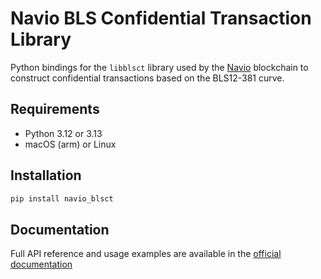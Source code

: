 # Navio BLS Confidential Transaction Library

Python bindings for the `libblsct` library used by the [Navio](https://nav.io/) blockchain to construct confidential transactions based on the BLS12-381 curve.

## Requirements
- Python 3.12 or 3.13
- macOS (arm) or Linux

## Installation

```bash
pip install navio_blsct
```

## Documentation
Full API reference and usage examples are available in the [official documentation](https://nav-io.github.io/libblsct-bindings/index.html)
